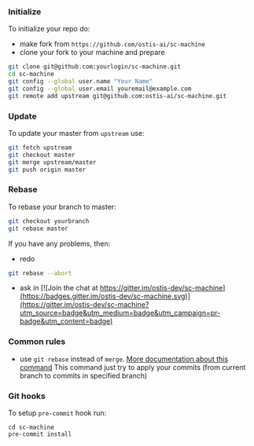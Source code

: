 ### Initialize
To initialize your repo do:
 * make fork from `https://github.com/ostis-ai/sc-machine`
 * clone your fork to your machine and prepare
```sh
git clone git@github.com:yourlogin/sc-machine.git
cd sc-machine
git config --global user.name "Your Name"
git config --global user.email youremail@example.com
git remote add upstream git@github.com:ostis-ai/sc-machine.git
```
### Update 
To update your master from `upstream` use:
```sh
git fetch upstream
git checkout master
git merge upstream/master
git push origin master
```

### Rebase
To rebase your branch to master:
```sh
git checkout yourbranch
git rebase master
```

If you have any problems, then:
* redo
```sh
git rebase --abort
```
* ask in 
[![Join the chat at https://gitter.im/ostis-dev/sc-machine](https://badges.gitter.im/ostis-dev/sc-machine.svg)](https://gitter.im/ostis-dev/sc-machine?utm_source=badge&utm_medium=badge&utm_campaign=pr-badge&utm_content=badge)

### Common rules
* use `git rebase` instead of `merge`. [More documentation about this command](https://git-scm.com/docs/git-rebase) This command just try to apply your commits (from current branch to commits in specified branch)

### Git hooks

To setup `pre-commit` hook run:
```shell
cd sc-machine
pre-commit install
```